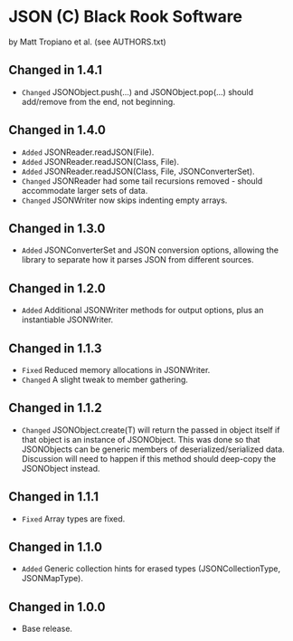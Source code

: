 JSON (C) Black Rook Software 
=============================
by Matt Tropiano et al. (see AUTHORS.txt)


Changed in 1.4.1
----------------

- `Changed` JSONObject.push(...) and JSONObject.pop(...) should add/remove from the end, not beginning.


Changed in 1.4.0
----------------

- `Added` JSONReader.readJSON(File). 
- `Added` JSONReader.readJSON(Class<T>, File).
- `Added` JSONReader.readJSON(Class<T>, File, JSONConverterSet).
- `Changed` JSONReader had some tail recursions removed - should accommodate larger sets of data.
- `Changed` JSONWriter now skips indenting empty arrays.

Changed in 1.3.0
----------------

- `Added` JSONConverterSet and JSON conversion options, allowing the library to separate how it parses JSON from different sources.


Changed in 1.2.0
----------------

- `Added` Additional JSONWriter methods for output options, plus an instantiable JSONWriter.


Changed in 1.1.3
----------------

- `Fixed` Reduced memory allocations in JSONWriter.
- `Changed` A slight tweak to member gathering.


Changed in 1.1.2
----------------

- `Changed` JSONObject.create(T) will return the passed in object itself if that object is an instance of JSONObject.
  This was done so that JSONObjects can be generic members of deserialized/serialized data. Discussion will need to happen if this
  method should deep-copy the JSONObject instead. 


Changed in 1.1.1
----------------

- `Fixed` Array types are fixed.


Changed in 1.1.0
----------------

- `Added` Generic collection hints for erased types (JSONCollectionType, JSONMapType).


Changed in 1.0.0
----------------

- Base release.
